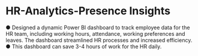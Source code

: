 # HR-Analytics-Presence Insights

●	Designed a dynamic Power BI dashboard to track employee data for the HR team, including working hours, attendance, working preferences and leaves. The dashboard streamlined HR processes and increased efficiency.
●	This dashboard can save 3-4 hours of work for the HR daily.
